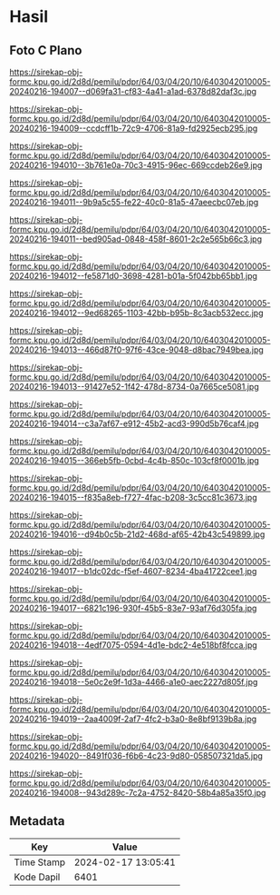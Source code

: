 # Hasil

## Foto C Plano

https://sirekap-obj-formc.kpu.go.id/2d8d/pemilu/pdpr/64/03/04/20/10/6403042010005-20240216-194007--d069fa31-cf83-4a41-a1ad-6378d82daf3c.jpg

https://sirekap-obj-formc.kpu.go.id/2d8d/pemilu/pdpr/64/03/04/20/10/6403042010005-20240216-194009--ccdcff1b-72c9-4706-81a9-fd2925ecb295.jpg

https://sirekap-obj-formc.kpu.go.id/2d8d/pemilu/pdpr/64/03/04/20/10/6403042010005-20240216-194010--3b761e0a-70c3-4915-96ec-669ccdeb26e9.jpg

https://sirekap-obj-formc.kpu.go.id/2d8d/pemilu/pdpr/64/03/04/20/10/6403042010005-20240216-194011--9b9a5c55-fe22-40c0-81a5-47aeecbc07eb.jpg

https://sirekap-obj-formc.kpu.go.id/2d8d/pemilu/pdpr/64/03/04/20/10/6403042010005-20240216-194011--bed905ad-0848-458f-8601-2c2e565b66c3.jpg

https://sirekap-obj-formc.kpu.go.id/2d8d/pemilu/pdpr/64/03/04/20/10/6403042010005-20240216-194012--fe5871d0-3698-4281-b01a-5f042bb65bb1.jpg

https://sirekap-obj-formc.kpu.go.id/2d8d/pemilu/pdpr/64/03/04/20/10/6403042010005-20240216-194012--9ed68265-1103-42bb-b95b-8c3acb532ecc.jpg

https://sirekap-obj-formc.kpu.go.id/2d8d/pemilu/pdpr/64/03/04/20/10/6403042010005-20240216-194013--466d87f0-97f6-43ce-9048-d8bac7949bea.jpg

https://sirekap-obj-formc.kpu.go.id/2d8d/pemilu/pdpr/64/03/04/20/10/6403042010005-20240216-194013--91427e52-1f42-478d-8734-0a7665ce5081.jpg

https://sirekap-obj-formc.kpu.go.id/2d8d/pemilu/pdpr/64/03/04/20/10/6403042010005-20240216-194014--c3a7af67-e912-45b2-acd3-990d5b76caf4.jpg

https://sirekap-obj-formc.kpu.go.id/2d8d/pemilu/pdpr/64/03/04/20/10/6403042010005-20240216-194015--366eb5fb-0cbd-4c4b-850c-103cf8f0001b.jpg

https://sirekap-obj-formc.kpu.go.id/2d8d/pemilu/pdpr/64/03/04/20/10/6403042010005-20240216-194015--f835a8eb-f727-4fac-b208-3c5cc81c3673.jpg

https://sirekap-obj-formc.kpu.go.id/2d8d/pemilu/pdpr/64/03/04/20/10/6403042010005-20240216-194016--d94b0c5b-21d2-468d-af65-42b43c549899.jpg

https://sirekap-obj-formc.kpu.go.id/2d8d/pemilu/pdpr/64/03/04/20/10/6403042010005-20240216-194017--b1dc02dc-f5ef-4607-8234-4ba41722cee1.jpg

https://sirekap-obj-formc.kpu.go.id/2d8d/pemilu/pdpr/64/03/04/20/10/6403042010005-20240216-194017--6821c196-930f-45b5-83e7-93af76d305fa.jpg

https://sirekap-obj-formc.kpu.go.id/2d8d/pemilu/pdpr/64/03/04/20/10/6403042010005-20240216-194018--4edf7075-0594-4d1e-bdc2-4e518bf8fcca.jpg

https://sirekap-obj-formc.kpu.go.id/2d8d/pemilu/pdpr/64/03/04/20/10/6403042010005-20240216-194018--5e0c2e9f-1d3a-4466-a1e0-aec2227d805f.jpg

https://sirekap-obj-formc.kpu.go.id/2d8d/pemilu/pdpr/64/03/04/20/10/6403042010005-20240216-194019--2aa4009f-2af7-4fc2-b3a0-8e8bf9139b8a.jpg

https://sirekap-obj-formc.kpu.go.id/2d8d/pemilu/pdpr/64/03/04/20/10/6403042010005-20240216-194020--8491f036-f6b6-4c23-9d80-058507321da5.jpg

https://sirekap-obj-formc.kpu.go.id/2d8d/pemilu/pdpr/64/03/04/20/10/6403042010005-20240216-194008--943d289c-7c2a-4752-8420-58b4a85a35f0.jpg


## Metadata

| Key        | Value               |
| ---------- | ------------------- |
| Time Stamp | 2024-02-17 13:05:41 |
| Kode Dapil | 6401                |



